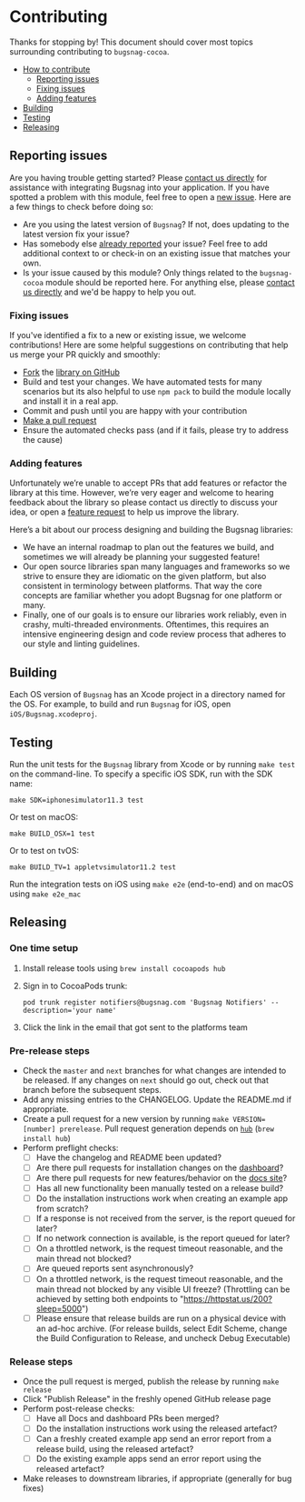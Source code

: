 # Contributing

Thanks for stopping by! This document should cover most topics surrounding contributing to `bugsnag-cocoa`.

* [How to contribute](#how-to-contribute)
  * [Reporting issues](#reporting-issues)
  * [Fixing issues](#fixing-issues)
  * [Adding features](#adding-features)
* [Building](#building)
* [Testing](#testing)
* [Releasing](#releasing)

## Reporting issues

Are you having trouble getting started? Please [contact us directly](mailto:support@bugsnag.com?subject=%5BGitHub%5D%20Cocoa%20-%20having%20trouble%20getting%20started%20with%20Bugsnag&body=Description%3A%0A%0A%28Add%20a%20description%20here%2C%20and%20fill%20in%20your%20environment%20below%3A%29%0A%0A%0AEnvironment%3A%0A%0A%0APaste%20the%20output%20of%20this%20command%20into%20the%20code%20block%20below%20%28use%20%60npm%20ls%60%20instead%0Aof%20%60yarn%20list%60%20if%20you%20are%20using%20npm%29%3A%0A%0A%60%60%60%0Ayarn%20list%20cocoa%20bugsnag-cocoa%20cocoa-code-push%0A%60%60%60%0A%0A-%20cocoapods%20version%20%28if%20any%29%20%28%60pod%20-v%60%29%3A%0A-%20iOS/Android%20version%28s%29%3A%0A-%20simulator/emulator%20or%20physical%20device%3F%3A%0A-%20debug%20mode%20or%20production%3F%3A%0A%0A-%20%5B%20%5D%20%28iOS%20only%29%20%60%5BBugsnagReactNative%20start%5D%60%20is%20present%20in%20the%0A%20%20%60application%3AdidFinishLaunchingWithOptions%3A%60%20method%20in%20your%20%60AppDelegate%60%0A%20%20class%3F%0A-%20%5B%20%5D%20%28Android%20only%29%20%60BugsnagReactNative.start%28this%29%60%20is%20present%20in%20the%0A%20%20%60onCreate%60%20method%20of%20your%20%60MainApplication%60%20class%3F) for assistance with integrating Bugsnag into your application.
If you have spotted a problem with this module, feel free to open a [new issue](https://github.com/bugsnag/bugsnag-cocoa/issues/new?template=Bug_report.md). Here are a few things to check before doing so:

* Are you using the latest version of `Bugsnag`? If not, does updating to the latest version fix your issue?
* Has somebody else [already reported](https://github.com/bugsnag/bugsnag-cocoa/issues?utf8=%E2%9C%93&q=is%3Aissue%20is%3Aopen) your issue? Feel free to add additional context to or check-in on an existing issue that matches your own.
* Is your issue caused by this module? Only things related to the `bugsnag-cocoa` module should be reported here. For anything else, please [contact us directly](mailto:support@bugsnag.com) and we'd be happy to help you out.

### Fixing issues

If you've identified a fix to a new or existing issue, we welcome contributions!
Here are some helpful suggestions on contributing that help us merge your PR quickly and smoothly:

* [Fork](https://help.github.com/articles/fork-a-repo) the
  [library on GitHub](https://github.com/bugsnag/bugsnag-cocoa)
* Build and test your changes. We have automated tests for many scenarios but its also helpful to use `npm pack` to build the module locally and install it in a real app.
* Commit and push until you are happy with your contribution
* [Make a pull request](https://help.github.com/articles/using-pull-requests)
* Ensure the automated checks pass (and if it fails, please try to address the cause)

### Adding features

Unfortunately we’re unable to accept PRs that add features or refactor the library at this time.
However, we’re very eager and welcome to hearing feedback about the library so please contact us directly to discuss your idea, or open a
[feature request](https://github.com/bugsnag/bugsnag-cocoa/issues/new?template=Feature_request.md) to help us improve the library.

Here’s a bit about our process designing and building the Bugsnag libraries:

* We have an internal roadmap to plan out the features we build, and sometimes we will already be planning your suggested feature!
* Our open source libraries span many languages and frameworks so we strive to ensure they are idiomatic on the given platform, but also consistent in terminology between platforms. That way the core concepts are familiar whether you adopt Bugsnag for one platform or many.
* Finally, one of our goals is to ensure our libraries work reliably, even in crashy, multi-threaded environments. Oftentimes, this requires an intensive engineering design and code review process that adheres to our style and linting guidelines.

## Building

Each OS version of `Bugsnag` has an Xcode project in a directory named for the
OS. For example, to build and run `Bugsnag` for iOS, open
`iOS/Bugsnag.xcodeproj`.

## Testing

Run the unit tests for the `Bugsnag` library from Xcode or by running `make
test` on the command-line. To specify a specific iOS SDK, run with the SDK name:

    make SDK=iphonesimulator11.3 test

Or test on macOS:

    make BUILD_OSX=1 test

Or to test on tvOS:

    make BUILD_TV=1 appletvsimulator11.2 test

Run the integration tests on iOS using `make e2e` (end-to-end) and on macOS using `make e2e_mac`

## Releasing

### One time setup

1. Install release tools using `brew install cocoapods hub`
2. Sign in to CocoaPods trunk:

   ```
   pod trunk register notifiers@bugsnag.com 'Bugsnag Notifiers' --description='your name'
   ```
3. Click the link in the email that got sent to the platforms team

### Pre-release steps

* Check the `master` and `next` branches for what changes are intended to be
  released. If any changes on `next` should go out, check out that branch before
  the subsequent steps.
* Add any missing entries to the CHANGELOG. Update the README.md if appropriate.
* Create a pull request for a new version by running `make VERSION=[number] prerelease`. Pull request generation depends on [`hub`](https://hub.github.com) (`brew install hub`)
* Perform preflight checks:
  - [ ] Have the changelog and README been updated?
  - [ ] Are there pull requests for installation changes on the [dashboard](https://github.com/bugsnag/dashboard-js)?
  - [ ] Are there pull requests for new features/behavior on the [docs site](https://github.com/bugsnag/docs.bugsnag.com)?
  - [ ] Has all new functionality been manually tested on a release build?
  - [ ] Do the installation instructions work when creating an example app from scratch?
  - [ ] If a response is not received from the server, is the report queued for later?
  - [ ] If no network connection is available, is the report queued for later?
  - [ ] On a throttled network, is the request timeout reasonable, and the main thread not blocked?
  - [ ] Are queued reports sent asynchronously?
  - [ ] On a throttled network, is the request timeout reasonable, and the main thread not blocked by any visible UI freeze? (Throttling can be achieved by setting both endpoints to "https://httpstat.us/200?sleep=5000")
  - [ ] Please ensure that release builds are run on a physical device with an ad-hoc archive. (For release builds, select Edit Scheme, change the Build Configuration to Release, and uncheck Debug Executable)

### Release steps

* Once the pull request is merged, publish the release by running `make release`
* Click "Publish Release" in the freshly opened GitHub release page
* Perform post-release checks:
  - [ ] Have all Docs and dashboard PRs been merged?
  - [ ] Do the installation instructions work using the released artefact?
  - [ ] Can a freshly created example app send an error report from a release build, using the released artefact?
  - [ ] Do the existing example apps send an error report using the released artefact?
* Make releases to downstream libraries, if appropriate (generally for bug fixes)
